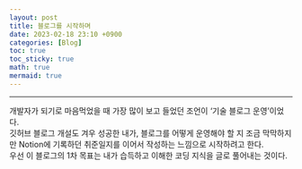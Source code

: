 ```yaml
---
layout: post
title: 블로그를 시작하며
date: 2023-02-18 23:10 +0900
categories: [Blog]
toc: true
toc_sticky: true
math: true
mermaid: true
---
```


---
개발자가 되기로 마음먹었을 때 가장 많이 보고 들었던 조언이 ‘기술 블로그 운영’이었다.  
깃허브 블로그 개설도 겨우 성공한 내가, 블로그를 어떻게 운영해야 할 지 조금 막막하지만 Notion에 기록하던 취준일지를 이어서 작성하는 느낌으로 시작하려고 한다.  
우선 이 블로그의 1차 목표는 내가 습득하고 이해한 코딩 지식을 글로 풀어내는 것이다.
